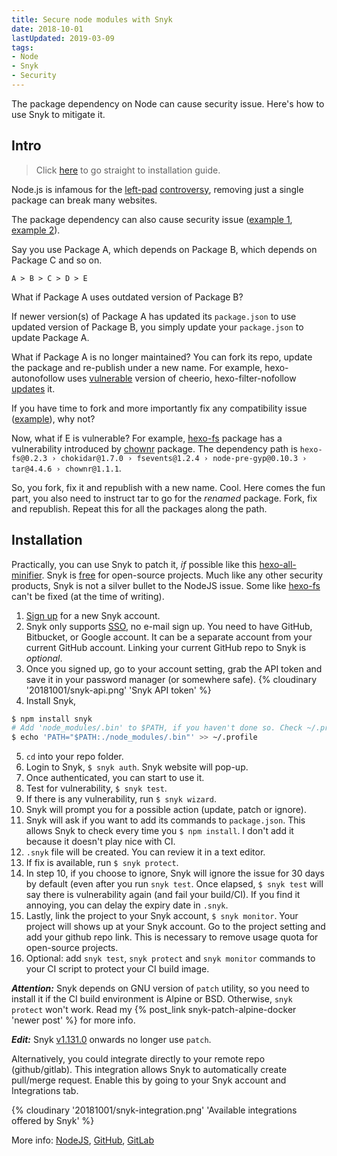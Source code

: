 ```yaml
---
title: Secure node modules with Snyk
date: 2018-10-01
lastUpdated: 2019-03-09
tags:
- Node
- Snyk
- Security
---
```


The package dependency on Node can cause security issue. Here's how to use Snyk to mitigate it.

<!-- more -->

## Intro
> Click [here](#Installation) to go straight to installation guide.

Node.js is infamous for the [left-pad](https://medium.com/commitlog/the-internet-is-at-the-mercy-of-a-handful-of-people-73fac4bc5068) [controversy](https://blog.npmjs.org/post/141577284765/kik-left-pad-and-npm), removing just a single package can break many websites. 

The package dependency can also cause security issue ([example 1](https://eslint.org/blog/2018/07/postmortem-for-malicious-package-publishes), [example 2](https://blog.npmjs.org/post/173526807575/reported-malicious-module-getcookies)).

Say you use Package A, which depends on Package B, which depends on Package C and so on.
```
A > B > C > D > E
```
What if Package A uses outdated version of Package B?

If newer version(s) of Package A has updated its `package.json` to use updated version of Package B, you simply update your `package.json` to update Package A.

What if Package A is no longer maintained? You can fork its repo, update the package and re-publish under a new name. For example, hexo-autonofollow uses [vulnerable](https://snyk.io/test/npm/hexo-autonofollow) version of cheerio, hexo-filter-nofollow [updates](https://github.com/SukkaW/hexo-filter-nofollow/commit/ff122123f08d1765ab3272303914d8a29e0bcd7f) it.

If you have time to fork and more importantly fix any compatibility issue ([example](https://github.com/mamboer/hexo-filter-cleanup/commit/8d9f2da8276652ef270e943dbf9dcb648e14ed55)), why not?

Now, what if E is vulnerable? For example, [hexo-fs](https://snyk.io/test/npm/hexo-fs) package has a vulnerability introduced by [chownr](https://snyk.io/vuln/npm:chownr:20180731) package. The dependency path is `hexo-fs@0.2.3 › chokidar@1.7.0 › fsevents@1.2.4 › node-pre-gyp@0.10.3 › tar@4.4.6 › chownr@1.1.1`.

So, you fork, fix it and republish with a new name. Cool. Here comes the fun part, you also need to instruct tar to go for the *renamed* package. Fork, fix and republish. Repeat this for all the packages along the path.

## Installation
Practically, you can use Snyk to patch it, *if* possible like this [hexo-all-minifier](https://snyk.io/test/npm/hexo-all-minifier). Snyk is [free](https://snyk.io/plans) for open-source projects. Much like any other security products, Snyk is not a silver bullet to the NodeJS issue. Some like [hexo-fs](https://snyk.io/test/npm/hexo-fs) can't be fixed (at the time of writing).

1. [Sign up](https://app.snyk.io/signup) for a new Snyk account.
2. Snyk only supports [SSO](https://en.wikipedia.org/wiki/Single_sign-on), no e-mail sign up. You need to have GitHub, Bitbucket, or Google account. It can be a separate account from your current GitHub account. Linking your current GitHub repo to Snyk is *optional*. 
3. Once you signed up, go to your account setting, grab the API token and save it in your password manager (or somewhere safe).
{% cloudinary '20181001/snyk-api.png' 'Snyk API token' %}
4. Install Snyk, 
```bash
$ npm install snyk
# Add 'node_modules/.bin' to $PATH, if you haven't done so. Check ~/.profile before running the following command.
$ echo 'PATH="$PATH:./node_modules/.bin"' >> ~/.profile
```
5. `cd` into your repo folder.
6. Login to Snyk, `$ snyk auth`. Snyk website will pop-up.
7. Once authenticated, you can start to use it.
8. Test for vulnerability, `$ snyk test`.
9. If there is any vulnerability, run `$ snyk wizard`.
10. Snyk will prompt you for a possible action (update, patch or ignore).
11. Snyk will ask if you want to add its commands to `package.json`. This allows Snyk to check every time you `$ npm install`. I don't add it because it doesn't play nice with CI.
12. `.snyk` file will be created. You can review it in a text editor.
13. If fix is available, run `$ snyk protect`.
14. In step 10, if you choose to ignore, Snyk will ignore the issue for 30 days by default (even after you run `snyk test`. Once elapsed, `$ snyk test` will say there is vulnerability again (and fail your build/CI). If you find it annoying, you can delay the expiry date in `.snyk`.
15. Lastly, link the project to your Snyk account, `$ snyk monitor`. Your project will shows up at your Snyk account. Go to the project setting and add your github repo link. This is necessary to remove usage quota for open-source projects.
16. Optional: add `snyk test`, `snyk protect` and `snyk monitor` commands to your CI script to protect your CI build image.

***Attention:*** Snyk depends on GNU version of `patch` utility, so you need to install it if the CI build environment is Alpine or BSD. Otherwise, `snyk protect` won't work. Read my {% post_link snyk-patch-alpine-docker 'newer post' %} for more info.

***Edit:*** Snyk [v1.131.0](https://github.com/snyk/snyk/releases/tag/v1.131.0) onwards no longer use `patch`.

Alternatively, you could integrate directly to your remote repo (github/gitlab). This integration allows Snyk to automatically create pull/merge request. Enable this by going to your Snyk account and Integrations tab.

{% cloudinary '20181001/snyk-integration.png' 'Available integrations offered by Snyk' %}

More info: [NodeJS](https://snyk.io/docs/snyk-for-nodejs), [GitHub](https://snyk.io/docs/github), [GitLab](https://snyk.io/docs/gitlab)
